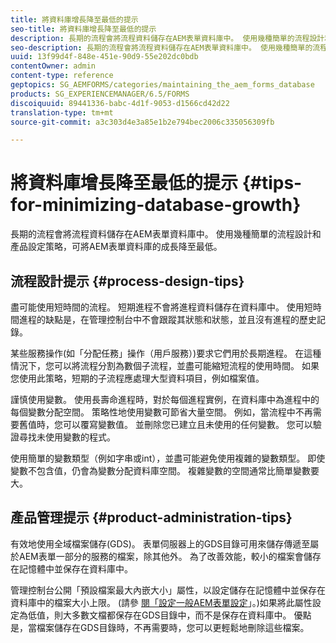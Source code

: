 ```yaml
---
title: 將資料庫增長降至最低的提示
seo-title: 將資料庫增長降至最低的提示
description: 長期的流程會將流程資料儲存在AEM表單資料庫中。 使用幾種簡單的流程設計和產品設定策略，可將AEM表單資料庫的成長降至最低。
seo-description: 長期的流程會將流程資料儲存在AEM表單資料庫中。 使用幾種簡單的流程設計和產品設定策略，可將AEM表單資料庫的成長降至最低。
uuid: 13f99d4f-848e-451e-90d9-55e202dc0bdb
contentOwner: admin
content-type: reference
geptopics: SG_AEMFORMS/categories/maintaining_the_aem_forms_database
products: SG_EXPERIENCEMANAGER/6.5/FORMS
discoiquuid: 89441336-babc-4d1f-9053-d1566cd42d22
translation-type: tm+mt
source-git-commit: a3c303d4e3a85e1b2e794bec2006c335056309fb

---
```



# 將資料庫增長降至最低的提示 {#tips-for-minimizing-database-growth}

長期的流程會將流程資料儲存在AEM表單資料庫中。 使用幾種簡單的流程設計和產品設定策略，可將AEM表單資料庫的成長降至最低。

## 流程設計提示 {#process-design-tips}

盡可能使用短時間的流程。 短期進程不會將進程資料儲存在資料庫中。 使用短時間進程的缺點是，在管理控制台中不會跟蹤其狀態和狀態，並且沒有進程的歷史記錄。

某些服務操作(如「分配任務」操作（用戶服務）)要求它們用於長期進程。 在這種情況下，您可以將流程分割為數個子流程，並盡可能縮短流程的使用時間。 如果您使用此策略，短期的子流程應處理大型資料項目，例如檔案值。

謹慎使用變數。 使用長壽命進程時，對於每個進程實例，在資料庫中為進程中的每個變數分配空間。 策略性地使用變數可節省大量空間。 例如，當流程中不再需要舊值時，您可以覆寫變數值。 並刪除您已建立且未使用的任何變數。 您可以驗證尋找未使用變數的程式。

使用簡單的變數類型（例如字串或int），並盡可能避免使用複雜的變數類型。 即使變數不包含值，仍會為變數分配資料庫空間。 複雜變數的空間通常比簡單變數要大。

## 產品管理提示 {#product-administration-tips}

有效地使用全域檔案儲存(GDS)。 表單伺服器上的GDS目錄可用來儲存傳遞至屬於AEM表單一部分的服務的檔案，除其他外。 為了改善效能，較小的檔案會儲存在記憶體中並保存在資料庫中。

管理控制台公開「預設檔案最大內嵌大小」屬性，以設定儲存在記憶體中並保存在資料庫中的檔案大小上限。 (請參 [閱「設定一般AEM表單設定](/help/forms/using/admin-help/configure-general-aem-forms-settings.md#configure-general-aem-forms-settings)」。)如果將此屬性設定為低值，則大多數文檔都保存在GDS目錄中，而不是保存在資料庫中。 優點是，當檔案儲存在GDS目錄時，不再需要時，您可以更輕鬆地刪除這些檔案。
